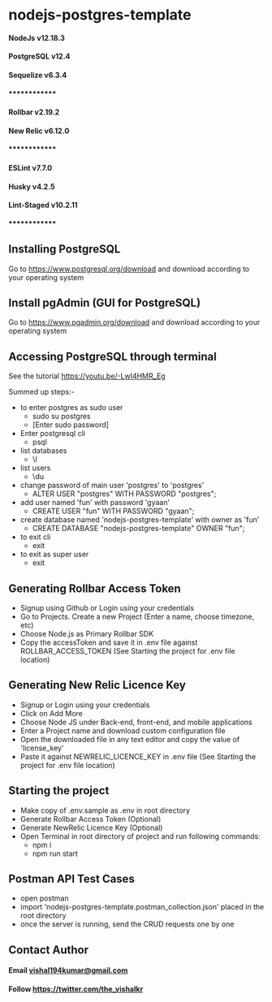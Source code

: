 # nodejs-postgres-template
#### NodeJs v12.18.3
#### PostgreSQL v12.4
#### Sequelize v6.3.4
#### ************
#### Rollbar v2.19.2
#### New Relic v6.12.0
#### ************
#### ESLint v7.7.0
#### Husky v4.2.5
#### Lint-Staged v10.2.11
#### ************

## Installing PostgreSQL
Go to https://www.postgresql.org/download and download according to your operating system

## Install pgAdmin (GUI for PostgreSQL)
Go to https://www.pgadmin.org/download and download according to your operating system

## Accessing PostgreSQL through terminal
See the tutorial https://youtu.be/-LwI4HMR_Eg

Summed up steps:-

- to enter postgres as sudo user
    - sudo su postgres
    - [Enter sudo password]
- Enter postgresql cli
    - psql
- list databases
    - \l
- list users
    - \du
- change password of main user 'postgres' to 'postgres'
    - ALTER USER "postgres" WITH PASSWORD "postgres";
- add user named 'fun' with password 'gyaan'
    - CREATE USER "fun" WITH PASSWORD "gyaan";
- create database named 'nodejs-postgres-template' with owner as 'fun'
    - CREATE DATABASE "nodejs-postgres-template" OWNER "fun";
- to exit cli
    - exit
- to exit as super user
    - exit

## Generating Rollbar Access Token
- Signup using Github or Login using your credentials
- Go to Projects. Create a new Project (Enter a name, choose timezone, etc)
- Choose Node.js as Primary Rollbar SDK
- Copy the accessToken and save it in .env file against ROLLBAR_ACCESS_TOKEN (See Starting the project for .env file location)

## Generating New Relic Licence Key
- Signup or Login using your credentials
- Click on Add More
- Choose Node JS under Back-end, front-end, and mobile applications
- Enter a Project name and download custom configuration file
- Open the downloaded file in any text editor and copy the value of 'license_key'
- Paste it against NEWRELIC_LICENCE_KEY in .env file (See Starting the project for .env file location)

## Starting the project
- Make copy of .env.sample as .env in root directory
- Generate Rollbar Access Token (Optional)
- Generate NewRelic Licence Key (Optional)
- Open Terminal in root directory of project and run following commands:
    - npm i
    - npm run start

## Postman API Test Cases
- open postman
- import 'nodejs-postgres-template.postman_collection.json' placed in the root directory
- once the server is running, send the CRUD requests one by one

## Contact Author
#### Email vishal194kumar@gmail.com
#### Follow https://twitter.com/the_vishalkr